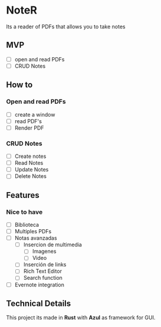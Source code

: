 # NoteR

Its a reader of PDFs that allows you to take notes

## MVP

- [ ] open and read PDFs
- [ ] CRUD Notes

## How to
### Open and read PDFs

- [ ] create a window
- [ ] read PDF's
- [ ] Render PDF

### CRUD Notes

- [ ] Create notes
- [ ] Read Notes
- [ ] Update Notes
- [ ] Delete Notes

## Features
### Nice to have
- [ ] Biblioteca
- [ ] Multiples PDFs
- [ ] Notas avanzadas
	- [ ] Insercion de multimedia
		- [ ] Imagenes
		- [ ] Video
	- [ ] Inserción de links
	- [ ] Rich Text Editor
	- [ ] Search function
- [ ] Evernote integration

## Technical Details
This project its made in **Rust** with **Azul** as framework for GUI. 